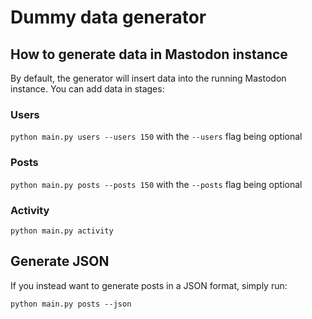 # Dummy data generator

## How to generate data in Mastodon instance

By default, the generator will insert data into the running Mastodon instance. You can add data in stages:

### Users

`python main.py users --users 150` with the `--users` flag being optional

### Posts

`python main.py posts --posts 150` with the `--posts` flag being optional

### Activity

`python main.py activity`

## Generate JSON

If you instead want to generate posts in a JSON format, simply run:

`python main.py posts --json`